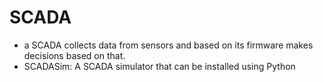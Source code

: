 # SCADA

- a SCADA collects data from sensors and based on its firmware makes decisions based on that.
- SCADASim: A SCADA simulator that can be installed using Python
